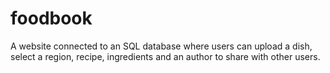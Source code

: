 # foodbook
A website connected to an SQL database where users can upload a dish, select a region, recipe, ingredients and an author to share with other users.
